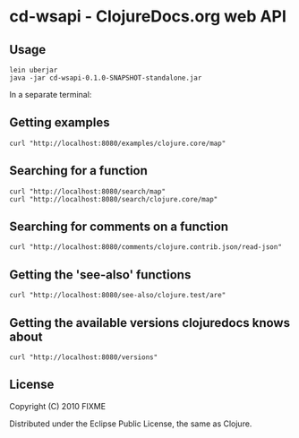 cd-wsapi - ClojureDocs.org web API
==================================

Usage
-----

    lein uberjar
    java -jar cd-wsapi-0.1.0-SNAPSHOT-standalone.jar

In a separate terminal:

Getting examples
----------------

    curl "http://localhost:8080/examples/clojure.core/map"

Searching for a function
------------------------

    curl "http://localhost:8080/search/map"
    curl "http://localhost:8080/search/clojure.core/map"

Searching for comments on a function
------------------------------------

    curl "http://localhost:8080/comments/clojure.contrib.json/read-json"

Getting the 'see-also' functions
--------------------------------

    curl "http://localhost:8080/see-also/clojure.test/are"

Getting the available versions clojuredocs knows about
------------------------------------------------------

    curl "http://localhost:8080/versions"

License
-------

Copyright (C) 2010 FIXME

Distributed under the Eclipse Public License, the same as Clojure.

